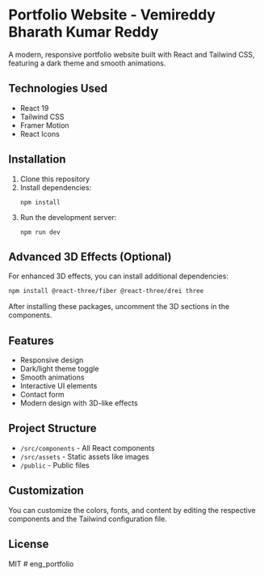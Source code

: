 # Portfolio Website - Vemireddy Bharath Kumar Reddy

A modern, responsive portfolio website built with React and Tailwind CSS, featuring a dark theme and smooth animations.

## Technologies Used

- React 19
- Tailwind CSS
- Framer Motion
- React Icons

## Installation

1. Clone this repository
2. Install dependencies:
   ```
   npm install
   ```
3. Run the development server:
   ```
   npm run dev
   ```

## Advanced 3D Effects (Optional)

For enhanced 3D effects, you can install additional dependencies:

```bash
npm install @react-three/fiber @react-three/drei three
```

After installing these packages, uncomment the 3D sections in the components.

## Features

- Responsive design
- Dark/light theme toggle
- Smooth animations
- Interactive UI elements
- Contact form
- Modern design with 3D-like effects

## Project Structure

- `/src/components` - All React components
- `/src/assets` - Static assets like images
- `/public` - Public files

## Customization

You can customize the colors, fonts, and content by editing the respective components and the Tailwind configuration file.

## License

MIT
#   e n g _ p o r t f o l i o  
 